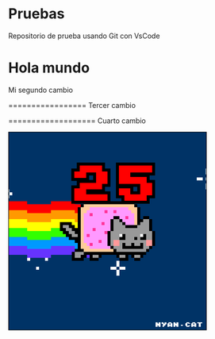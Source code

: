# Pruebas
Repositorio de prueba usando Git con VsCode

Hola mundo
====================
Mi segundo cambio

=================
Tercer cambio

===================
Cuarto cambio


![](ejercicio2/Ejercicio2-img1.gif)
